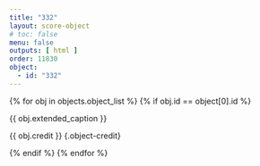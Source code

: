 ```yaml
---
title: "332"
layout: score-object
# toc: false
menu: false
outputs: [ html ]
order: 11830
object:
  - id: "332"
---
```


{% for obj in objects.object_list %}
{% if obj.id == object[0].id %}

{{ obj.extended_caption }}

{{ obj.credit }} {.object-credit}

{% endif %}
{% endfor %}
